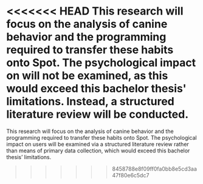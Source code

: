 
<<<<<<< HEAD
This research will focus on the analysis of canine behavior and the programming required to transfer these habits onto Spot. The psychological impact on will not be examined, as this would exceed this bachelor thesis' limitations. Instead, a structured literature review will be conducted.
=======
This research will focus on the analysis of canine behavior and the programming required to transfer these habits onto Spot. The psychological impact on users will be examined via a structured literature review rather than means of primary data collection, which would exceed this bachelor thesis’ limitations.
>>>>>>> 8458788e8f09ff0fa0bb8e5cd3aa47f80e6c5dc7
